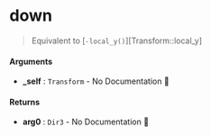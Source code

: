 # down

>  Equivalent to [`-local_y()`][Transform::local_y]

#### Arguments

- **\_self** : `Transform` \- No Documentation 🚧

#### Returns

- **arg0** : `Dir3` \- No Documentation 🚧